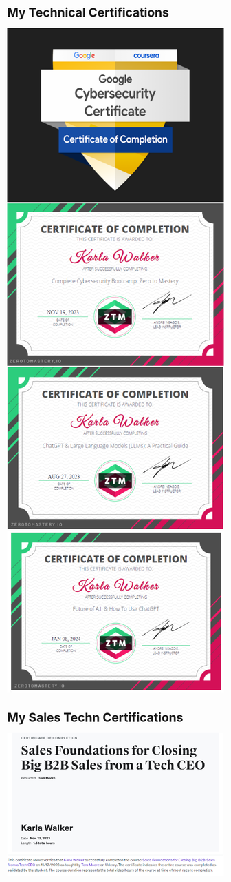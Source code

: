 <h1>My Technical Certifications</h1>
<img src="myGCC.png"/>

<img src="ZTMCYBERSEC.png"/>

<img src="MyZTMCert.png"/>

<img src="MyZTMAICert.png"/>


<h1>My Sales Techn Certifications</h1>

<img src="SALECLOSING.png"/>
